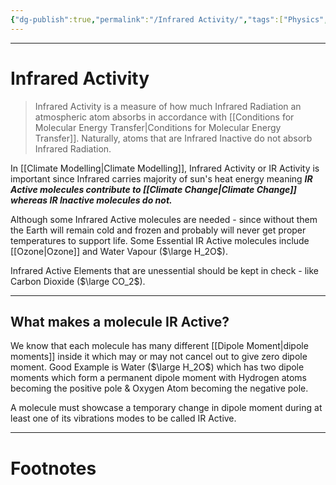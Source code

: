 ```yaml
---
{"dg-publish":true,"permalink":"/Infrared Activity/","tags":["Physics","Academics"]}
---
```



---
# Infrared Activity
> Infrared Activity is a measure of how much Infrared Radiation an atmospheric atom absorbs in accordance with [[Conditions for Molecular Energy Transfer\|Conditions for Molecular Energy Transfer]]. 
> Naturally, atoms that are Infrared Inactive do not absorb Infrared Radiation.

In [[Climate Modelling\|Climate Modelling]], Infrared Activity or IR Activity is important since Infrared carries majority of sun's heat energy meaning ***IR Active molecules contribute to [[Climate Change\|Climate Change]] whereas IR Inactive molecules do not.***

Although some Infrared Active molecules are needed - since without them the Earth will remain cold and frozen and probably will never get proper temperatures to support life. Some Essential IR Active molecules include [[Ozone\|Ozone]] and Water Vapour ($\large H_2O$).

Infrared Active Elements that are unessential should be kept in check - like Carbon Dioxide ($\large CO_2$).

---
## What makes a molecule IR Active?
We know that each molecule has many different [[Dipole Moment\|dipole moments]] inside it which may or may not cancel out to give zero dipole moment. Good Example is Water ($\large H_2O$) which has two dipole moments which form a permanent dipole moment with Hydrogen atoms becoming the positive pole & Oxygen Atom becoming the negative pole.

A molecule must showcase a temporary change in dipole moment during at least one of its vibrations modes to be called IR Active.

---
# Footnotes